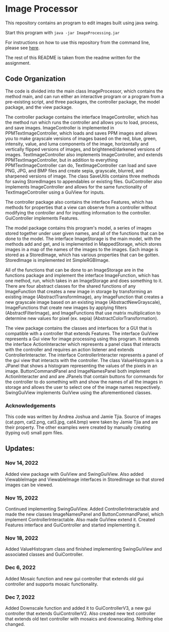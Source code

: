 # Image Processor

This repository contains an program to edit images built using java swing.

Start this program with `java -jar ImageProcessing.jar`

For instructions on how to use this repository from the command line, please see [here](USEME.md).

The rest of this README is taken from the readme written for the assignment.

## Code Organization

The code is divided into the main class ImageProcessor, which contains the method main, and can run
either an interactive program or a program from a pre-existing script, and three packages, the
controller package, the model package, and the view package.

The controller package contains the interface ImageController, which has the method run which runs
the controller and allows you to load, process, and save images. ImageController is implemented in
PPMTextImageController, which loads and saves PPM images and allows you to make grayscale versions
of images based on the red, blue, green, intensity, value, and luma components of the image,
horizontally and vertically flipped versions of images, and brightened/darkened versions of images.
TextImageController also implements ImageController, and extends PPMTextImageController, but in
addition to everything PPMTextImageController can do, TextImageController can load and save PNG,
JPG, and BMP files and create sepia, grayscale, blurred, and sharpened versions of image. The class
SaveUtils contains three methods for saving StoredImages to appendables or existing files.
GuiController also implements ImageController and allows for the same functionality of
TextImageController using a GuiView for inputs.

The controller package also contains the interface Features, which has methods for properties that
a view can observe from a controller without modifying the controller and for inputting information
to the controller. GuiController implements Features.

The model package contains this program's model, a series of images stored together under user given
names, and all of the functions that can be done to the model. The interface ImageStorage is the
main model, with the methods add and get, and is implemented in MappedStorage, which stores images
in a map of the names of the images to the images. Each image is stored as a StoredImage, which has
various properties that can be gotten. StoredImage is implemented int SimpleRGBImage.

All of the functions that can be done to an ImageStorage are in the functions package and implement
the interface ImageFunction, which has one method, run, which takes in an ImageStorage and does
something to it. There are four abstract classes for the shared functions of any ImageFunction
that creates a new image in storage by transforming an existing image (AbstractTransformImage), any
ImageFunction that creates a new grayscale image based on an existing image (AbstractNewGrayscale),
ImageFunctions that create new images by applying filters (AbstractFilterImage), and ImageFunctions
that use matrix multiplication to determine new values for pixel (ex. sepia)
(AbstractColorTransformation).

The view package contains the classes and interfaces for a GUI that is compatible with a
controller that extends Features. The interface GuiView represents a Gui view for image processing
using this program. It extends the interface ActionInteracter which represents a panel class that
interacts with the controller and requires an action listener and extends ControllerInteracter. The
interface ControllerInteracter represents a panel of the gui view that interacts with the
controller. The class ValueHistogram is a JPanel that shows a histogram representing the values of
the pixels in an image. ButtonCommandPanel and ImageNamesPanel both implement ActionInteracter and
and are JPanels that contain buttons for commands for the controller to do something with and show
the names of all the images in storage and allows the user to select one of the image names
respectively. SwingGuiView implements GuiView using the aforementioned classes.

### Acknowledgements 
This code was written by Andrea Joshua and Jamie Tjia.
Source of images (cat.ppm, cat2.png, cat3.jpg, cat4.bmp) were taken by Jamie Tjia and are their property.
The other examples were created by manually creating (typing out) small ppm files.

## Updates:
### Nov 14, 2022  
Added view package with GuiView and SwingGuiView. Also added ViewableImage and ViewableImage interfaces in StoredImage so that stored images can be viewed.
### Nov 15, 2022  
Continued implementing SwingGuiView. Added ControllerInteractable and made the new classes ImageNamesPanel and ButtonCommandPanel, which implement ControllerInteractable. Also made GuiView extend it. Created Features interface and GuiController and started implementing it.
### Nov 18, 2022  
Added ValueHistogram class and finished implementing SwingGuiView and associated classes and GuiController.
### Dec 6, 2022   
Added Mosaic function and new gui controller that extends old gui controller and supports mosaic functionality.
### Dec 7, 2022   
Added Downscale function and added it to GuiControllerV3, a new gui controller that extends GuiControllerV2. Also created new text controller that extends old text controller with mosaics and downscaling. Nothing else changed.